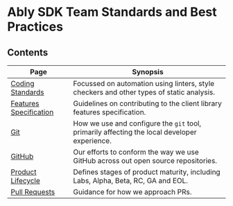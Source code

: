 # Ably SDK Team Standards and Best Practices

## Contents

| Page | Synopsis |
| ---- | -------- |
| [Coding Standards](coding-standards.md) | Focussed on automation using linters, style checkers and other types of static analysis. |
| [Features Specification](features-specification.md) | Guidelines on contributing to the client library features specification. |
| [Git](git.md) | How we use and configure the `git` tool, primarily affecting the local developer experience. |
| [GitHub](github.md) | Our efforts to conform the way we use GitHub across out open source repositories. |
| [Product Lifecycle](product-lifecycle.md) | Defines stages of product maturity, including Labs, Alpha, Beta, RC, GA and EOL. |
| [Pull Requests](pull-requests.md) | Guidance for how we approach PRs. |
